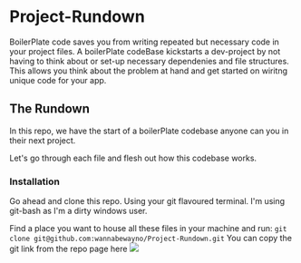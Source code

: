 # Project-Rundown
BoilerPlate code saves you from writing repeated but necessary code in your project files.
A boilerPlate codeBase kickstarts a dev-project by not having to think about or set-up necessary dependenies and file structures. This allows you think about the problem at hand and get started on wiritng unique code for your app.

## The Rundown
In this repo, we have the start of a boilerPlate codebase anyone can you in their next project.

Let's go through each file and flesh out how this codebase works.

### Installation
Go ahead and clone this repo. Using your git flavoured terminal.
I'm using git-bash as I'm a dirty windows user.

Find a place you want to house all these files in your machine and run:
``` git clone git@github.com:wannabewayno/Project-Rundown.git ``` 
You can copy the git link from the repo page here
<img src="./images/git-clone.PNG"/>  
